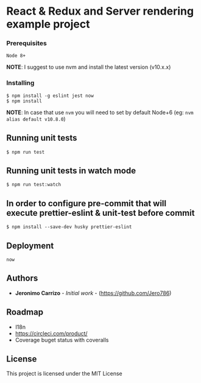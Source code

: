 # React & Redux and Server rendering example project

### Prerequisites

`Node 8+`

**NOTE**:
I suggest to use nvm and install the latest version (v10.x.x)

### Installing

```
$ npm install -g eslint jest now
$ npm install
```
**NOTE**:
In case that use `nvm` you will need to set by default  Node+6 (eg: `nvm alias default v10.8.0`)

## Running unit tests
```
$ npm run test
```
## Running unit tests in watch mode
```
$ npm run test:watch
```
## In order to configure pre-commit that will execute prettier-eslint & unit-test before commit
```
$ npm install --save-dev husky prettier-eslint
```
## Deployment

```
now
```

## Authors

* **Jeronimo Carrizo** - *Initial work* - (https://github.com/Jero786)

## Roadmap

* I18n
* https://circleci.com/product/
* Coverage buget status with coveralls


## License

This project is licensed under the MIT License

